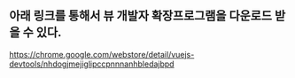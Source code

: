 아래 링크를 통해서 뷰 개발자 확장프로그램을 다운로드 받을 수 있다.
-
<https://chrome.google.com/webstore/detail/vuejs-devtools/nhdogjmejiglipccpnnnanhbledajbpd>
